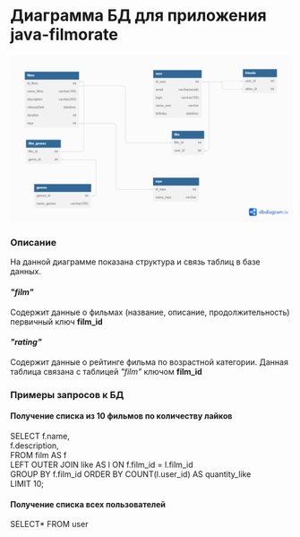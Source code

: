 # Диаграмма БД для приложения java-filmorate


![](src/main/resources/filmorate.png "Диаграмма БД")

### Описание
На данной диаграмме показана структура и связь таблиц в базе данных.

#### *"film"*
Содержит данные о фильмах (название, описание, продолжительность) первичный ключ **film_id**

#### *"rating"*
Содержит данные о рейтинге фильма по возрастной категории. Данная таблица связана с таблицей *"film"* ключом **film_id**

### Примеры запросов к БД

#### Получение списка из 10 фильмов по количеству лайков

SELECT
f.name,  
f.description,   
FROM film AS f  
LEFT OUTER JOIN like AS l ON  f.film_id = l.film_id  
GROUP BY f.film_id
ORDER BY COUNT(l.user_id) AS quantity_like   
LIMIT 10;

#### Получение списка всех пользователей

SELECT*
FROM user    
